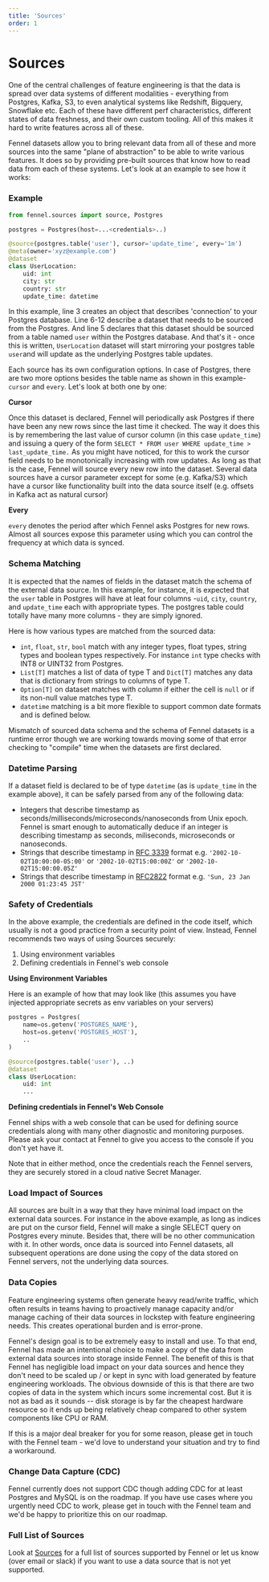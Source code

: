 ```yaml
---
title: 'Sources'
order: 1
---
```


# Sources

One of the central challenges of feature engineering is that the data is spread over data systems of different modalities - everything from Postgres, Kafka, S3, to even analytical systems like Redshift, Bigquery, Snowflake etc. Each of these have different perf characteristics, different states of data freshness, and their own custom tooling. All of this makes it hard to write features across all of these. &#x20;

Fennel datasets allow you to bring relevant data from all of these and more sources into the same "plane of abstraction" to be able to write various features. It does so by providing pre-built sources that know how to read data from each of these systems. Let's look at an example to see how it works:

### **Example**

```python
from fennel.sources import source, Postgres

postgres = Postgres(host=...<credentials>..)

@source(postgres.table('user'), cursor='update_time', every='1m')
@meta(owner='xyz@example.com')
@dataset
class UserLocation:
    uid: int
    city: str
    country: str
    update_time: datetime    
```

In this example, line 3 creates an object that describes 'connection' to your Postgres database. Line 6-12 describe a dataset that needs to be sourced from the Postgres. And line 5 declares that this dataset should be sourced from a table named `user` within the Postgres database. And that's it - once this is written, `UserLocation` dataset will start mirroring your postgres table `user`and will update as the underlying Postgres table updates.&#x20;

Each source has its own configuration options. In case of Postgres, there are two more options besides the table name as shown in this example- `cursor`  and `every`. Let's look at both one by one:

**Cursor**

Once this dataset is declared, Fennel will periodically ask Postgres if there have been any new rows since the last time it checked. The way it does this is by remembering the last value of cursor column (in this case `update_time`) and issuing a query of the form `SELECT * FROM user WHERE update_time > last_update_time.` As you might have noticed, for this to work the cursor field needs to be monotonically increasing with row updates. As long as that is the case, Fennel will source every new row into the dataset. Several data sources have a cursor parameter except for some (e.g. Kafka/S3) which have a cursor like functionality built into the data source itself (e.g. offsets in Kafka act as natural cursor)

**Every**

`every` denotes the period after which Fennel asks Postgres for new rows. Almost all sources expose this parameter using which you can control the frequency at which data is synced.

### Schema Matching

It is expected that the names of fields in the dataset match the schema of the external data source. In this example, for instance, it is expected that the `user` table in Postgres will have at leat four columns -`uid`, `city`, `country`, and `update_time` each with appropriate types. The postgres table could totally have many more columns - they are simply ignored.&#x20;

Here is how various types are matched from the sourced data:

* `int`, `float`, `str`, `bool` match with any integer types, float types, string types and boolean types respectively. For instance `int` type checks with INT8 or UINT32 from Postgres.&#x20;
* `List[T]` matches a list of data of type T and `Dict[T]` matches any data that is dictionary from strings to columns of type T.&#x20;
* `Option[T]` on dataset matches with column if either the cell is `null` or if its non-null value matches type T.
* `datetime` matching is a bit more flexible to support common date formats and is defined below.

Mismatch of sourced data schema and the schema of Fennel datasets is a runtime error though we are working towards moving some of that error checking to "compile" time when the datasets are first declared.&#x20;

### Datetime Parsing

If a dataset field is declared to be of type `datetime` (as is `update_time` in the example above), it can be safely parsed from any of the following data:

* Integers that describe timestamp as seconds/milliseconds/microseconds/nanoseconds from Unix epoch. Fennel is smart enough to automatically deduce if an integer is describing timestamp as seconds, miliseconds, microseconds or nanoseconds.
* Strings that describe timestamp in [RFC 3339](https://www.ietf.org/rfc/rfc3339.txt) format e.g. `'2002-10-02T10:00:00-05:00'` or `'2002-10-02T15:00:00Z'` or `'2002-10-02T15:00:00.05Z'`
* Strings that describe timestamp in [RFC2822](https://www.ietf.org/rfc/rfc2822.txt) format e.g. `'Sun, 23 Jan 2000 01:23:45 JST'`&#x20;

### Safety of Credentials

In the above example, the credentials are defined in the code itself, which usually is not a good practice from a security point of view. Instead, Fennel recommends two ways of using Sources securely:

1. Using environment variables
2. Defining credentials in Fennel's web console

**Using Environment Variables**

Here is an example of how that may look like (this assumes you have injected appropriate secrets as env variables on your servers)

```python
postgres = Postgres(
    name=os.getenv('POSTGRES_NAME'),
    host=os.getenv('POSTGRES_HOST'),
    ..
)

@source(postgres.table('user'), ..)
@dataset
class UserLocation:
    uid: int
    ...
```

**Defining credentials in Fennel's Web Console**

Fennel ships with a web console that can be used for defining source credentials along with many other diagnostic and monitoring purposes. Please ask your contact at Fennel to give you access to the console if you don't yet have it.&#x20;

Note that in either method, once the credentials reach the Fennel servers, they are securely stored in a cloud native Secret Manager.&#x20;

### Load Impact of Sources

All sources are built in a way that they have minimal load impact on the external data sources. For instance in the above example, as long as indices are put on the cursor field, Fennel will make a single SELECT query on Postgres every minute. Besides that, there will be no other communication with it. In other words, once data is sourced into Fennel datasets, all subsequent operations are done using the copy of the data stored on Fennel servers, not the underlying data sources.

### Data Copies

Feature engineering systems often generate heavy read/write traffic, which often results in teams having to proactively manage capacity and/or manage caching of their data sources in lockstep with feature engineering needs. This creates operational burden and is error-prone.&#x20;

Fennel's design goal is to be extremely easy to install and use. To that end, Fennel has made an intentional choice to make a copy of the data from external data sources into storage inside Fennel. The benefit of this is that Fennel has negligible load impact on your data sources and hence they don't need to be scaled up / or kept in sync with load generated by feature engineering workloads. The obvious downside of this is that there are two copies of data in the system which incurs some incremental cost. But it is not as bad as it sounds -- disk storage is by far the cheapest hardware resource so it ends up being relatively cheap compared to other system components like CPU or RAM.

If this is a major deal breaker for you for some reason, please get in touch with the Fennel team - we'd love to understand your situation and try to find a workaround.&#x20;

### Change Data Capture (CDC)

Fennel currently does not support CDC though adding CDC for at least Postgres and MySQL is on the roadmap. If you have use cases where you urgently need CDC to work, please get in touch with the Fennel team and we'd be happy to prioritize this on our roadmap.

### Full List of Sources

Look at [Sources](/api-reference/sources) for a full list of sources supported by Fennel or let us know (over email or slack) if you want to use a data source that is not yet supported.&#x20;
